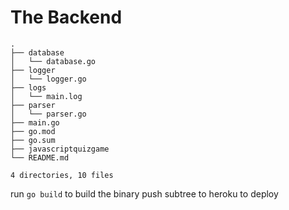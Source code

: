 # The Backend

```
.
├── database
│   └── database.go
├── logger
│   └── logger.go
├── logs
│   └── main.log
├── parser
│   └── parser.go
├── main.go
├── go.mod
├── go.sum
├── javascriptquizgame
└── README.md

4 directories, 10 files
```

run `go build` to build the binary
push subtree to heroku to deploy
